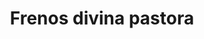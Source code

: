 ---
title: "Frenos divina pastora"
url: /barcelona/frenos-divina-pastora/
shop: piezas de automóviles
---